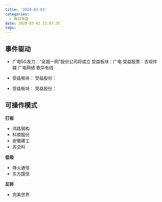```yaml
---
title: '2020-03-03'
categories:
  - 每日早盘
date: 2020-03-02 22:07:35
tags:
---
```

## 事件驱动

- 广电5G发力：“全国一网”股份公司将成立
  受益板块：广电
  受益股票：吉视传媒 广电网络 歌华有线

- 
  受益板块： 
  受益股份：

- 
  受益板块：
  受益股份：

## 可操作模式
**打板**

- 鸿路钢构
- 科顺股份
- 安徽建工
- 苏交科

**低吸**

- 烽火通信
- 东方国信

**反转**

- 完美世界
